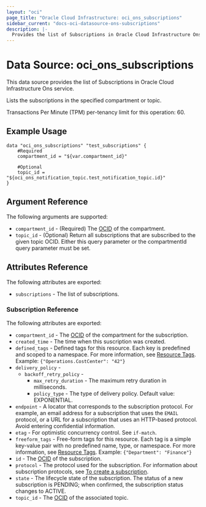 ```yaml
---
layout: "oci"
page_title: "Oracle Cloud Infrastructure: oci_ons_subscriptions"
sidebar_current: "docs-oci-datasource-ons-subscriptions"
description: |-
  Provides the list of Subscriptions in Oracle Cloud Infrastructure Ons service
---
```


# Data Source: oci_ons_subscriptions
This data source provides the list of Subscriptions in Oracle Cloud Infrastructure Ons service.

Lists the subscriptions in the specified compartment or topic.

Transactions Per Minute (TPM) per-tenancy limit for this operation: 60.


## Example Usage

```hcl
data "oci_ons_subscriptions" "test_subscriptions" {
	#Required
	compartment_id = "${var.compartment_id}"

	#Optional
	topic_id = "${oci_ons_notification_topic.test_notification_topic.id}"
}
```

## Argument Reference

The following arguments are supported:

* `compartment_id` - (Required) The [OCID](https://docs.cloud.oracle.com/iaas/Content/General/Concepts/identifiers.htm) of the compartment. 
* `topic_id` - (Optional) Return all subscriptions that are subscribed to the given topic OCID. Either this query parameter or the compartmentId query parameter must be set. 


## Attributes Reference

The following attributes are exported:

* `subscriptions` - The list of subscriptions.

### Subscription Reference

The following attributes are exported:

* `compartment_id` - The [OCID](https://docs.cloud.oracle.com/iaas/Content/General/Concepts/identifiers.htm) of the compartment for the subscription. 
* `created_time` - The time when this suscription was created.
* `defined_tags` - Defined tags for this resource. Each key is predefined and scoped to a namespace. For more information, see [Resource Tags](https://docs.cloud.oracle.com/iaas/Content/General/Concepts/resourcetags.htm).  Example: `{"Operations.CostCenter": "42"}` 
* `delivery_policy` - 
	* `backoff_retry_policy` - 
		* `max_retry_duration` - The maximum retry duration in milliseconds.
		* `policy_type` - The type of delivery policy. Default value: EXPONENTIAL. 
* `endpoint` - A locator that corresponds to the subscription protocol.  For example, an email address for a subscription that uses the `EMAIL` protocol, or a URL for a subscription that uses an HTTP-based protocol. Avoid entering confidential information. 
* `etag` - For optimistic concurrency control. See `if-match`. 
* `freeform_tags` - Free-form tags for this resource. Each tag is a simple key-value pair with no predefined name, type, or namespace. For more information, see [Resource Tags](https://docs.cloud.oracle.com/iaas/Content/General/Concepts/resourcetags.htm).  Example: `{"Department": "Finance"}` 
* `id` - The [OCID](https://docs.cloud.oracle.com/iaas/Content/General/Concepts/identifiers.htm) of the subscription. 
* `protocol` - The protocol used for the subscription.  For information about subscription protocols, see  [To create a subscription](https://docs.cloud.oracle.com/iaas/Content/Notification/Tasks/managingtopicsandsubscriptions.htm#createSub). 
* `state` - The lifecycle state of the subscription. The status of a new subscription is PENDING; when confirmed, the subscription status changes to ACTIVE. 
* `topic_id` - The [OCID](https://docs.cloud.oracle.com/iaas/Content/General/Concepts/identifiers.htm) of the associated topic. 

